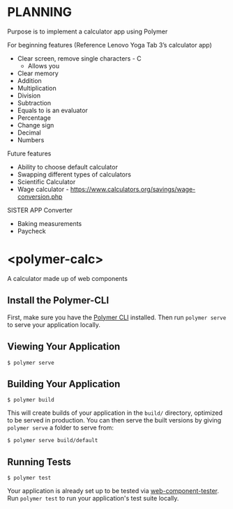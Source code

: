 # PLANNING
Purpose is to implement a calculator app using Polymer

For beginning features (Reference Lenovo Yoga Tab 3’s calculator app)
- Clear screen, remove single characters - C
    - Allows you 
- Clear memory
- Addition
- Multiplication
- Division
- Subtraction
- Equals to is an evaluator
- Percentage
- Change sign
- Decimal
- Numbers

Future features
- Ability to choose default calculator
- Swapping different types of calculators
- Scientific Calculator
- Wage calculator - https://www.calculators.org/savings/wage-conversion.php

SISTER APP
Converter
- Baking measurements
- Paycheck


# \<polymer-calc\>

A calculator made up of web components

## Install the Polymer-CLI

First, make sure you have the [Polymer CLI](https://www.npmjs.com/package/polymer-cli) installed. Then run `polymer serve` to serve your application locally.

## Viewing Your Application

```
$ polymer serve
```

## Building Your Application

```
$ polymer build
```

This will create builds of your application in the `build/` directory, optimized to be served in production. You can then serve the built versions by giving `polymer serve` a folder to serve from:

```
$ polymer serve build/default
```

## Running Tests

```
$ polymer test
```

Your application is already set up to be tested via [web-component-tester](https://github.com/Polymer/web-component-tester). Run `polymer test` to run your application's test suite locally.
